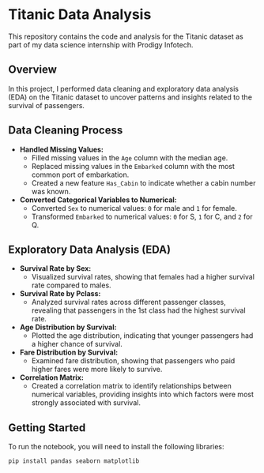 # Titanic Data Analysis

This repository contains the code and analysis for the Titanic dataset as part of my data science internship with Prodigy Infotech.

## Overview

In this project, I performed data cleaning and exploratory data analysis (EDA) on the Titanic dataset to uncover patterns and insights related to the survival of passengers.

## Data Cleaning Process

- **Handled Missing Values:**
  - Filled missing values in the `Age` column with the median age.
  - Replaced missing values in the `Embarked` column with the most common port of embarkation.
  - Created a new feature `Has_Cabin` to indicate whether a cabin number was known.
- **Converted Categorical Variables to Numerical:**
  - Converted `Sex` to numerical values: `0` for male and `1` for female.
  - Transformed `Embarked` to numerical values: `0` for S, `1` for C, and `2` for Q.

## Exploratory Data Analysis (EDA)

- **Survival Rate by Sex:**
  - Visualized survival rates, showing that females had a higher survival rate compared to males.
- **Survival Rate by Pclass:**
  - Analyzed survival rates across different passenger classes, revealing that passengers in the 1st class had the highest survival rate.
- **Age Distribution by Survival:**
  - Plotted the age distribution, indicating that younger passengers had a higher chance of survival.
- **Fare Distribution by Survival:**
  - Examined fare distribution, showing that passengers who paid higher fares were more likely to survive.
- **Correlation Matrix:**
  - Created a correlation matrix to identify relationships between numerical variables, providing insights into which factors were most strongly associated with survival.

## Getting Started

To run the notebook, you will need to install the following libraries:

```sh
pip install pandas seaborn matplotlib
